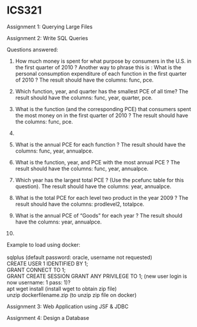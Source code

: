 # ICS321
Assignment 1: Querying Large Files

Assignment 2: Write SQL Queries

Questions answered:

1. How much money is spent for what purpose by consumers in the U.S. in the first quarter of 2010 ? Another way to phrase this is : What is the personal consumption expenditure of each function in the first quarter of 2010 ? The result should have the columns: func, pce.

2. Which function, year, and quarter has the smallest PCE of all time? The result should have the columns: func, year, quarter, pce.

3. What is the function (and the corresponding PCE) that consumers spent the most money on in the first quarter of 2010 ? The result should have the columns: func, pce.

4.

5. What is the annual PCE for each function ? The result should have the columns: func, year, annualpce.

6. What is the function, year, and PCE with the most annual PCE ? The result should have the columns: func, year, annualpce.

7. Which year has the largest total PCE ? (Use the pcefunc table for this question). The result should have the columns: year, annualpce.

8. What is the total PCE for each level two product in the year 2009 ? The result should have the columns: prodlevel2, totalpce.

9. What is the annual PCE of “Goods” for each year ? The result should have the columns: year, annualpce.

10.

Example to load using docker:
<br>
<br>
sqlplus (default password: oracle, username not requested)
<br>
CREATE USER 1 IDENTIFIED BY 1;
<br>
GRANT CONNECT TO 1;
<br>
GRANT CREATE SESSION GRANT ANY PRIVILEGE TO 1; (new user login is now username: 1 pass: 1)?
<br>
apt wget install (install wget to obtain zip file)
<br>
unzip dockerfilename.zip (to unzip zip file on docker)


Assignment 3: Web Application using JSF & JDBC

Assignment 4: Design a Database

